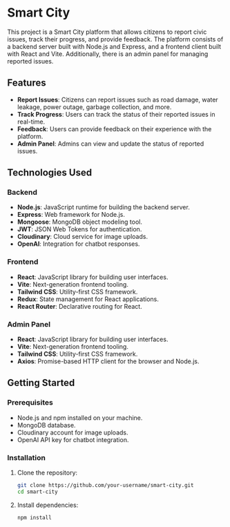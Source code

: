 # Smart City

This project is a Smart City platform that allows citizens to report civic issues, track their progress, and provide feedback. The platform consists of a backend server built with Node.js and Express, and a frontend client built with React and Vite. Additionally, there is an admin panel for managing reported issues.

## Features

- **Report Issues**: Citizens can report issues such as road damage, water leakage, power outage, garbage collection, and more.
- **Track Progress**: Users can track the status of their reported issues in real-time.
- **Feedback**: Users can provide feedback on their experience with the platform.
- **Admin Panel**: Admins can view and update the status of reported issues.

## Technologies Used

### Backend

- **Node.js**: JavaScript runtime for building the backend server.
- **Express**: Web framework for Node.js.
- **Mongoose**: MongoDB object modeling tool.
- **JWT**: JSON Web Tokens for authentication.
- **Cloudinary**: Cloud service for image uploads.
- **OpenAI**: Integration for chatbot responses.

### Frontend

- **React**: JavaScript library for building user interfaces.
- **Vite**: Next-generation frontend tooling.
- **Tailwind CSS**: Utility-first CSS framework.
- **Redux**: State management for React applications.
- **React Router**: Declarative routing for React.

### Admin Panel

- **React**: JavaScript library for building user interfaces.
- **Vite**: Next-generation frontend tooling.
- **Tailwind CSS**: Utility-first CSS framework.
- **Axios**: Promise-based HTTP client for the browser and Node.js.

## Getting Started

### Prerequisites

- Node.js and npm installed on your machine.
- MongoDB database.
- Cloudinary account for image uploads.
- OpenAI API key for chatbot integration.

### Installation

1. Clone the repository:

   ```bash
   git clone https://github.com/your-username/smart-city.git
   cd smart-city
   
2. Install dependencies:
    ```bash
    npm install  


